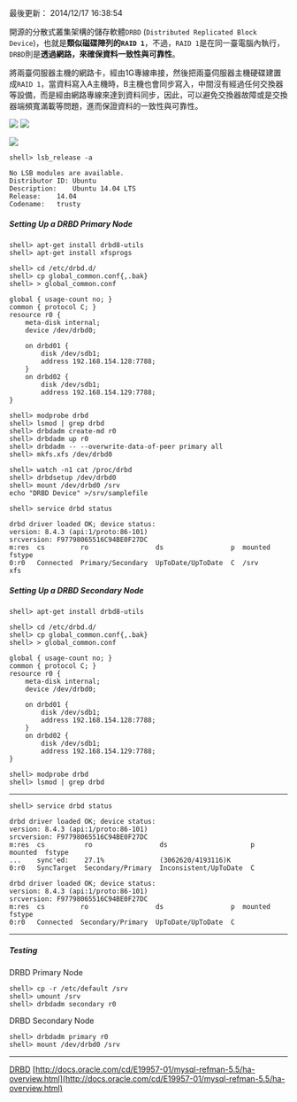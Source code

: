 
最後更新： 2014/12/17 16:38:54      

開源的分散式叢集架構的儲存軟體`DRBD` (`Distributed Replicated Block Device`)，也就是**類似磁碟陣列的`RAID 1`**，不過，`RAID 1`是在同一臺電腦內執行， `DRBD`則是**透過網路，來確保資料一致性與可靠性**。


將兩臺伺服器主機的網路卡，經由1G專線串接，然後把兩臺伺服器主機硬碟建置成`RAID 1`，當資料寫入A主機時，B主機也會同步寫入，中間沒有經過任何交換器等設備，而是經由網路專線來達到資料同步，因此，可以避免交換器故障或是交換器端頻寬滿載等問題，進而保證資料的一致性與可靠性。

![](http://upload.wikimedia.org/wikipedia/commons/5/5b/DRBD_concept_overview.png)
![](http://docs.oracle.com/cd/E19957-01/mysql-refman-5.5/images/drbd-main.png)


![](http://docs.oracle.com/cd/E19957-01/mysql-refman-5.5/images/drbd-sepinterface.png)
 
~~~~
shell> lsb_release -a
~~~~
~~~~
No LSB modules are available.
Distributor ID:	Ubuntu
Description:	Ubuntu 14.04 LTS
Release:	14.04
Codename:	trusty
~~~~

##### Setting Up a DRBD Primary Node
~~~~
shell> apt-get install drbd8-utils
shell> apt-get install xfsprogs
~~~~
~~~~
shell> cd /etc/drbd.d/
shell> cp global_common.conf{,.bak}
shell> > global_common.conf
~~~~

~~~~
global { usage-count no; }
common { protocol C; }
resource r0 {
    meta-disk internal;
    device /dev/drbd0;

    on drbd01 {
        disk /dev/sdb1;
        address 192.168.154.128:7788;
    }
    on drbd02 {
        disk /dev/sdb1;
        address 192.168.154.129:7788;
}
~~~~

~~~~
shell> modprobe drbd
shell> lsmod | grep drbd  
shell> drbdadm create-md r0
shell> drbdadm up r0
shell> drbdadm -- --overwrite-data-of-peer primary all
shell> mkfs.xfs /dev/drbd0
  
shell> watch -n1 cat /proc/drbd
shell> drbdsetup /dev/drbd0
shell> mount /dev/drbd0 /srv
echo "DRBD Device" >/srv/samplefile 
~~~~

~~~~
shell> service drbd status
~~~~
~~~~
drbd driver loaded OK; device status:
version: 8.4.3 (api:1/proto:86-101)
srcversion: F97798065516C94BE0F27DC 
m:res  cs         ro                 ds                 p  mounted  fstype
0:r0   Connected  Primary/Secondary  UpToDate/UpToDate  C  /srv     xfs
~~~~

##### Setting Up a DRBD Secondary Node
~~~~
shell> apt-get install drbd8-utils
~~~~
~~~~
shell> cd /etc/drbd.d/
shell> cp global_common.conf{,.bak}
shell> > global_common.conf
~~~~

~~~~
global { usage-count no; }
common { protocol C; }
resource r0 {
    meta-disk internal;
    device /dev/drbd0;

    on drbd01 {
        disk /dev/sdb1;
        address 192.168.154.128:7788;
    }
    on drbd02 {
        disk /dev/sdb1;
        address 192.168.154.129:7788;
}
~~~~

~~~~
shell> modprobe drbd
shell> lsmod | grep drbd
~~~~
----------
~~~~
shell> service drbd status
~~~~
~~~~
drbd driver loaded OK; device status:
version: 8.4.3 (api:1/proto:86-101)
srcversion: F97798065516C94BE0F27DC 
m:res  cs          ro                 ds                     p  mounted  fstype
...    sync'ed:    27.1%              (3062620/4193116)K
0:r0   SyncTarget  Secondary/Primary  Inconsistent/UpToDate  C
~~~~

~~~~
drbd driver loaded OK; device status:
version: 8.4.3 (api:1/proto:86-101)
srcversion: F97798065516C94BE0F27DC 
m:res  cs         ro                 ds                 p  mounted  fstype
0:r0   Connected  Secondary/Primary  UpToDate/UpToDate  C
~~~~
----------

##### Testing

DRBD Primary Node
~~~~
shell> cp -r /etc/default /srv
shell> umount /srv
shell> drbdadm secondary r0
~~~~

DRBD Secondary Node
~~~~
shell> drbdadm primary r0
shell> mount /dev/drbd0 /srv 
~~~~
----------
[DRBD](https://help.ubuntu.com/14.04/serverguide/drbd.html)
[http://docs.oracle.com/cd/E19957-01/mysql-refman-5.5/ha-overview.html](http://docs.oracle.com/cd/E19957-01/mysql-refman-5.5/ha-overview.html)
